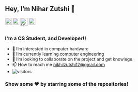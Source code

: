## Hey, I’m Nihar Zutshi 👋

<a href="https://twitter.com/Nihar_Zutshi1">
  <img align="left" alt="Nihar's Twitter" width="22px" src="https://cdn.jsdelivr.net/npm/simple-icons@v3/icons/twitter.svg" />
</a>
<a href="https://www.linkedin.com/in/niharzutshi/">
  <img align="left" alt="Nihar's Linkdein" width="22px" src="https://cdn.jsdelivr.net/npm/simple-icons@v3/icons/linkedin.svg" />
</a>
<a href="https://github.com/Nihar-Zutshi1">
  <img align="left" alt="Nihar's Github" width="25px" src="https://cdn.jsdelivr.net/npm/simple-icons@v3/icons/github.svg" />
</a>
<a href="https://www.instagram.com/iamniharji/">
  <img align="left" alt="Nihar Instagram" width="22px" src="https://cdn.jsdelivr.net/npm/simple-icons@v3/icons/instagram.svg" />
</a>

<br/>
<br/>

### I'm a CS Student, and Developer!!

- 👀 I’m interested in computer hardware
- 🌱 I’m currently learning computer engineering
- 💞️ I’m looking to collaborate on the project and get knowlege.
- 📫 How to reach me nikhilzutshi12@gmail.com
  </div>
- ![visitors](https://visitor-badge.laobi.icu/badge?page_id=page.idNihar-Zutshi1)



###                         Show some ❤️ by starring some of the repositories!

</div>
</div>

<!---
Nihar-Zutshi1/Nihar-Zutshi1 is a ✨ special ✨ repository because its `README.md` (this file) appears on your GitHub profile.
You can click the Preview link to take a look at your changes.
--->
